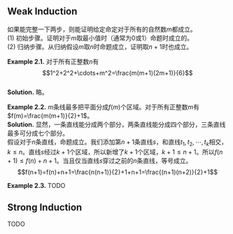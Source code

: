 ## Weak Induction
如果能完整一下两步，则能证明给定命定对于所有的自然数$m$都成立。  
(1) 初始步骤。证明对于$m$取最小值时（通常为0或1）命题时成立的。  
(2) 归纳步骤。从归纳假设$m$取$n$时命题成立，证明取$n+1$时也成立。

**Example 2.1.** 对于所有正整数$n$有
$$1^2+2^2+\cdots+m^2=\frac{m(m+1)(2m+1)}{6}$$  
**Solution.** 略。

**Example 2.2.** $m$条线最多把平面分成$f(m)$个区域。对于所有正整数$m$有$f(m)=\frac{m(m+1)}{2}+1$。  
**Solution.** 显然，一条直线能分成两个部分，两条直线能分成四个部分，三条直线最多可分成七个部分。  
假设对于$n$条直线，命题成立。我们添加第$n+1$条直线$s$，和直线$t_1,t_2,\cdots,t_k$相交，$k\leq n$。直线$s$经过$k+1$个区域，所以新增了$k+1$个区域，$k+1\leq n+1$。所以$f(n+1)\leq f(n)+n+1$。当且仅当直线$s$穿过之前的$n$条直线，等号成立。
$$f(n+1)=f(n)+n+1=\frac{n(n+1)}{2}+1+n+1=\frac{(n+1)(n+2)}{2}+1$$

**Example 2.3.** TODO

## Strong Induction
TODO
